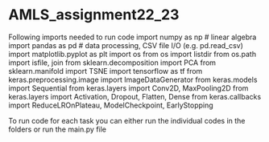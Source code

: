 # AMLS_assignment22_23
Following imports needed to run code 
import numpy as np # linear algebra
import pandas as pd # data processing, CSV file I/O (e.g. pd.read_csv)
import matplotlib.pyplot as plt
import os
from os import listdir
from os.path import isfile, join
from sklearn.decomposition import PCA
from sklearn.manifold import TSNE
import tensorflow as tf
from keras.preprocessing.image import ImageDataGenerator
from keras.models import Sequential
from keras.layers import Conv2D, MaxPooling2D
from keras.layers import Activation, Dropout, Flatten, Dense
from keras.callbacks import ReduceLROnPlateau, ModelCheckpoint, EarlyStopping

To run code for each task you can either run the individual codes in the folders or run the main.py file
